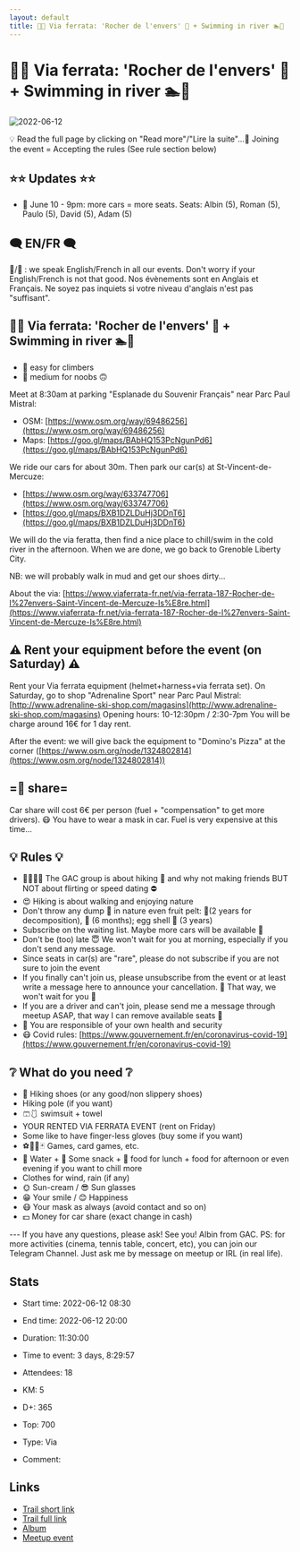```yaml
---
layout: default
title: 🧗🔴 Via ferrata: 'Rocher de l'envers' 🌊 + Swimming in river 🏊️🥶
---
```


# 🧗🔴 Via ferrata: 'Rocher de l'envers' 🌊 + Swimming in river 🏊️🥶

![2022-06-12](/Stats/img/orig/2022-06-12.jpg)

💡 Read the full page by clicking on "Read more"/"Lire la suite"...💜
Joining the event = Accepting the rules (See rule section below)

## ⭐⭐ Updates ⭐⭐

* 📅 June 10 - 9pm: more cars = more seats. Seats: Albin (5), Roman (5), Paulo (5), David (5), Adam (5)

## 🗨️ EN/FR 🗨️
🦅/🐓 : we speak English/French in all our events. Don't worry if your English/French is not that good. Nos évènements sont en Anglais et Français. Ne soyez pas inquiets si votre niveau d'anglais n'est pas "suffisant".

## 🧗🔴 Via ferrata: 'Rocher de l'envers' 🌊 + Swimming in river 🏊️🥶

* 🔵 easy for climbers
* 🔴 medium for noobs 🙃

Meet at 8:30am at parking "Esplanade du Souvenir Français" near Parc Paul Mistral:

* OSM: [https://www.osm.org/way/69486256](https://www.osm.org/way/69486256)
* Maps: [https://goo.gl/maps/BAbHQ153PcNgunPd6](https://goo.gl/maps/BAbHQ153PcNgunPd6)

We ride our cars for about 30m. Then park our car(s) at St-Vincent-de-Mercuze:

* [https://www.osm.org/way/633747706](https://www.osm.org/way/633747706)
* [https://goo.gl/maps/BXB1DZLDuHj3DDnT6](https://goo.gl/maps/BXB1DZLDuHj3DDnT6)

We will do the via feratta, then find a nice place to chill/swim in the cold river in the afternoon. When we are done, we go back to Grenoble Liberty City.

NB: we will probably walk in mud and get our shoes dirty...

About the via: [https://www.viaferrata-fr.net/via-ferrata-187-Rocher-de-l%27envers-Saint-Vincent-de-Mercuze-Is%E8re.html](https://www.viaferrata-fr.net/via-ferrata-187-Rocher-de-l%27envers-Saint-Vincent-de-Mercuze-Is%E8re.html)

## ⚠️ Rent your equipment before the event (on Saturday) ⚠️
Rent your Via ferrata equipment (helmet+harness+via ferrata set).
On Saturday, go to shop "Adrenaline Sport" near Parc Paul Mistral: [http://www.adrenaline-ski-shop.com/magasins](http://www.adrenaline-ski-shop.com/magasins)
Opening hours: 10-12:30pm / 2:30-7pm
You will be charge around 16€ for 1 day rent.

After the event: we will give back the equipment to "Domino's Pizza" at the corner ([https://www.osm.org/node/1324802814](https://www.osm.org/node/1324802814))

## =🚗 share=
Car share will cost 6€ per person (fuel + "compensation" to get more drivers). 😷 You have to wear a mask in car. Fuel is very expensive at this time...

## 💡 Rules 💡

* 🚶‍♀️🚶‍♂️ The GAC group is about hiking 🥾 and why not making friends BUT NOT about flirting or speed dating ⛔
* 😍 Hiking is about walking and enjoying nature
* Don't throw any dump 🚮 in nature even fruit pelt: 🍌(2 years for decomposition), 🍊 (6 months); egg shell 🥚 (3 years)
* Subscribe on the waiting list. Maybe more cars will be available 🚗
* Don't be (too) late 😇 We won't wait for you at morning, especially if you don't send any message.
* Since seats in car(s) are "rare", please do not subscribe if you are not sure to join the event
* If you finally can't join us, please unsubscribe from the event or at least write a message here to announce your cancellation. 💜 That way, we won't wait for you 💜
* If you are a driver and can't join, please send me a message through meetup ASAP, that way I can remove available seats 🚗
* 💟 You are responsible of your own health and security
* 😷 Covid rules: [https://www.gouvernement.fr/en/coronavirus-covid-19](https://www.gouvernement.fr/en/coronavirus-covid-19)

## ❔ What do you need ❔

* 🥾 Hiking shoes (or any good/non slippery shoes)
* Hiking pole (if you want)
* 🩳🩱 swimsuit + towel
* YOUR RENTED VIA FERRATA EVENT (rent on Friday)
* Some like to have finger-less gloves (buy some if you want)
* ⚽🏐🎲🃏 Games, card games, etc.
* 🧃 Water + 🍫 Some snack + 🥗 food for lunch + food for afternoon or even evening if you want to chill more
* Clothes for wind, rain (if any)
* 🌞 Sun-cream / 😎 Sun glasses
* 😁 Your smile / 😊 Happiness
* 😷 Your mask as always (avoid contact and so on)
* 💵 Money for car share (exact change in cash)

\-\-\-
If you have any questions, please ask!
See you! Albin from GAC.
PS: for more activities (cinema, tennis table, concert, etc), you can join our Telegram Channel. Just ask me by message on meetup or IRL (in real life).

## Stats

- Start time: 2022-06-12 08:30
- End time: 2022-06-12 20:00
- Duration: 11:30:00
- Time to event: 3 days, 8:29:57
- Attendees: 18

- KM: 5
- D+: 365
- Top: 700
- Type: Via
- Comment: 

## Links

- [Trail short link](https://s.42l.fr/RqHcUpfi)
- [Trail full link]()
- [Album](https://binnette.github.io/GacImg2022/2022-06-12-🧗🔴-Via-ferrata-Rocher-de-lenvers-🌊-Swimming-in-river-🏊️🥶.html)
- [Meetup event](https://www.meetup.com/grenoble-adventure-club-english-french/events/286450560/)
